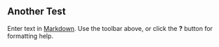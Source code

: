 ## Another Test

Enter text in [Markdown](http://daringfireball.net/projects/markdown/). Use the toolbar above, or click the **?** button for formatting help.
